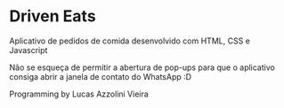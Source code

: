 # Driven Eats

Aplicativo de pedidos de comida desenvolvido com HTML, CSS e Javascript

Não se esqueça de permitir a abertura de pop-ups para que o aplicativo consiga abrir a janela de contato do WhatsApp :D

Programming by Lucas Azzolini Vieira
